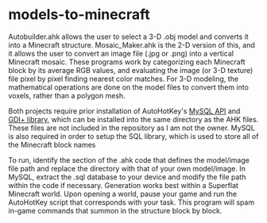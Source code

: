 # models-to-minecraft
Autobuilder.ahk allows the user to select a 3-D .obj model and converts it into a Minecraft structure. Mosaic_Maker.ahk is the 2-D version of this, and it allows the user to convert an image file (.jpg or .png) into a vertical Minecraft mosaic. These programs work by categorizing each Minecraft block by its average RGB values, and evaluating the image (or 3-D texture) file pixel by pixel finding nearest color matches. For 3-D modeling, the mathematical operations are done on the model files to convert them into voxels, rather than a polygon mesh. 

Both projects require prior installation of AutoHotKey's [MySQL API]([url](https://www.autohotkey.com/boards/viewtopic.php?style=7&t=429)) and [GDI+ library]([url](https://github.com/mmikeww/AHKv2-Gdip)), which can be installed into the same directory as the AHK files. These files are not included in the repository as I am not the owner. MySQL is also required in order to setup the SQL library, which is used to store all of the Minecraft block names

To run, identify the section of the .ahk code that defines the model/image file path and replace the directory with that of your own model/image. In MySQL, extract the .sql database to your device and modify the file path within the code if necessary. Generation works best within a Superflat Minecraft world. Upon opening a world, pause your game and run the AutoHotKey script that corresponds with your task. This program will spam in-game commands that summon in the structure block by block. 
